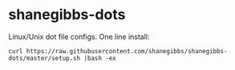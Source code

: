 shanegibbs-dots
===============

Linux/Unix dot file configs. One line install:

```
curl https://raw.githubusercontent.com/shanegibbs/shanegibbs-dots/master/setup.sh |bash -ex
```
